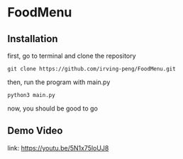 # FoodMenu
## Installation
first, go to terminal and clone the repository
```
git clone https://github.com/irving-peng/FoodMenu.git
```
then, run the program with main.py
```
python3 main.py
```
now, you should be good to go
## Demo Video
link: https://youtu.be/5N1x75loUJ8


